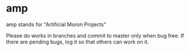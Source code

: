 # amp

amp stands for "Artificial Moron Projects"

Please do works in branches and commit to master only when bug free. If there are pending bugs, log it so that others can work on it.